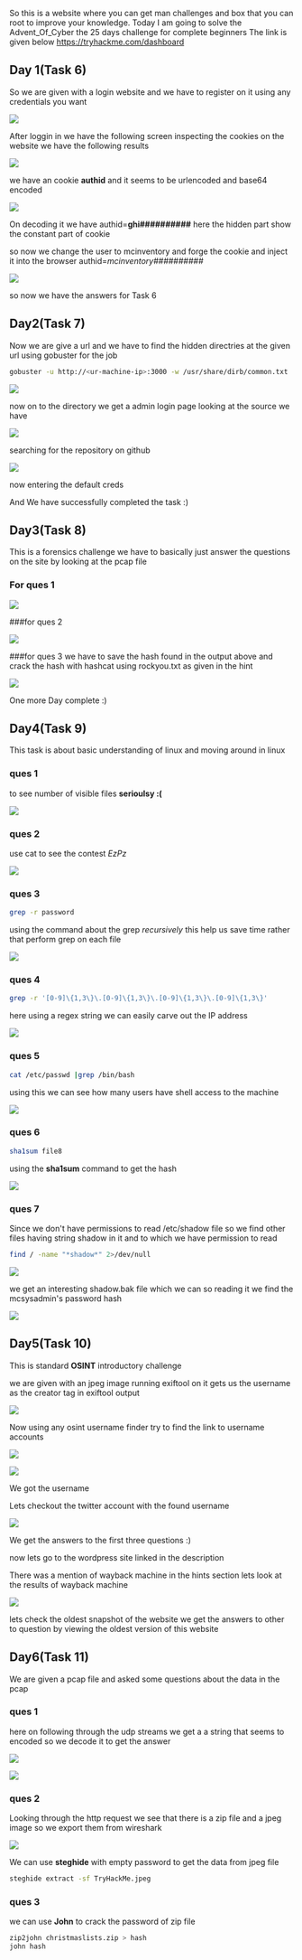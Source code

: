 
So this is a website where you can get man challenges and box that you can root to improve your knowledge.
Today I am going to solve the Advent_Of_Cyber  the 25 days challenge for complete beginners
The link is given below
<https://tryhackme.com/dashboard>
## Day 1(Task 6)
So we are given with a login website and we have to register on it using any credentials you want

![](img/thm_advent/1.png)


After loggin in we have the following screen inspecting the cookies on the website we have the following results

![](img/thm_advent/2.png)

we have an cookie **authid** and it seems to be urlencoded and base64 encoded 

![](img/thm_advent/3.png)

On decoding it we have authid=**ghi##########** 
here the hidden part show the constant part of cookie 

so now we change the user to mcinventory and forge the cookie and inject it into the browser 
authid=*mcinventory##########*

![](img/thm_advent/4.png)

so now we have the answers for Task 6

## Day2(Task 7)

Now we are give a url and we have to find the hidden directries at the given url 
using gobuster for the job 

```bash
gobuster -u http://<ur-machine-ip>:3000 -w /usr/share/dirb/common.txt
```

![](img/thm_advent/5.png)

now on to the directory we get a admin login page 
looking at the source we have 

![](img/thm_advent/6.png)

searching for the repository on github

![](img/thm_advent/7.png)

now entering the default creds


And We have successfully completed the task :)

## Day3(Task 8)
This is a forensics challenge we have to basically just answer the questions on the site by looking at the pcap file
### For ques 1

![](img/thm_advent/8.png)

###for ques 2

![](img/thm_advent/9.png)

###for ques 3
we have to save the hash found in the output above and crack the hash with hashcat using rockyou.txt as given in the hint 

![](img/thm_advent/10.png)


One more Day complete :)

## Day4(Task 9)

This task is about basic understanding of linux and moving around in linux

### ques 1
to see number of visible files  **serioulsy :(**

![](img/thm_advent/11.png)

### ques 2
use cat to see the contest *EzPz*

![](img/thm_advent/12.png)

### ques 3
```bash 
grep -r password
```
using the command about the grep *recursively*
this help us save time rather that perform grep on each file

![](img/thm_advent/13.png)

### ques 4
```bash
grep -r '[0-9]\{1,3\}\.[0-9]\{1,3\}\.[0-9]\{1,3\}\.[0-9]\{1,3\}'
```
here using a regex string we can easily carve out the IP address

![](img/thm_advent/14.png)

### ques 5
```bash
cat /etc/passwd |grep /bin/bash
```
using this we can see how many users have shell access to the machine

![](img/thm_advent/15.png)

### ques 6
```bash
sha1sum file8
```
using the **sha1sum** command to get the hash

![](img/thm_advent/16.png)


### ques 7
Since we don't have permissions to read /etc/shadow file 
so we find other files having string shadow in it and to which we have permission to read 
```bash
find / -name "*shadow*" 2>/dev/null
```

![](img/thm_advent/17.png)

we get an interesting shadow.bak file which we can so reading it we find the mcsysadmin's password hash


![](img/thm_advent/18.png)


## Day5(Task 10)
This is standard **OSINT** introductory challenge

we are given with an jpeg image running exiftool on it gets us the username as the creator tag in exiftool output

![](img/thm_advent/19.png)

Now using any osint username finder try to find the link to username accounts

![](img/thm_advent/20.png)

![](img/thm_advent/21.png)

We got the username 

Lets checkout the twitter account with the found username

![](img/thm_advent/22.png)


We get the answers to the first three questions :)

now lets go to the wordpress site linked in the description

There was a mention of wayback machine in the hints section lets look at the results of wayback machine

![](img/thm_advent/23.png)


lets check the oldest snapshot of the website we get the answers to other to question by viewing the oldest version of this website

## Day6(Task 11)
We are given a pcap file and asked some questions about the data in the pcap 

### ques 1

here on following through the udp  streams we get a a string that seems to encoded so we decode it to get the answer

![](img/thm_advent/24.png)

![](img/thm_advent/25.png)


### ques 2

Looking through the http request we see that there is a zip file and a jpeg image so we export them from wireshark
 
![](img/thm_advent/26.png)

We can use **steghide** with empty password to get the data from jpeg file
```bash
steghide extract -sf TryHackMe.jpeg
```
### ques 3

we can use **John** to crack the password of zip file 
```bash
zip2john christmaslists.zip > hash
john hash
```

